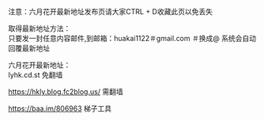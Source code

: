 注意：六月花开最新地址发布页请大家CTRL + D收藏此页以免丢失<br />

取得最新地址方法： <br />
只要发一封任意内容邮件,到邮箱：huakai1122＃gmail.com   ＃换成@ 系统会自动回覆最新地址 <br />

六月花开最新地址：<br />
lyhk.cd.st    免翻墙<br />

https://hkly.blog.fc2blog.us/   需翻墙<br />

https://baa.im/806963 梯子工具<br />


